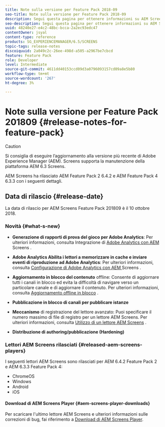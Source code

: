 ```yaml
---
title: Note sulla versione per Feature Pack 2018-09
seo-title: Note sulla versione per Feature Pack 2018-09
description: Segui questa pagina per ottenere informazioni su AEM Screens Feature Pack 201809 rilasciato il 10 ottobre 2018.
seo-description: Segui questa pagina per ottenere informazioni su AEM Screens Feature Pack 201809 rilasciato il 10 ottobre 2018.
uuid: 48240e27-e4c2-48bc-bcca-2a2ec93edc47
contentOwner: jsyal
content-type: reference
products: SG_EXPERIENCEMANAGER/6.5/SCREENS
topic-tags: release-notes
discoiquuid: 2a049c2c-26ee-498d-a505-a2967be7cbcd
feature: Feature Pack
role: Developer
level: Intermediate
source-git-commit: 4611dd40153ccd09d3a0796093157cd09a8e5b80
workflow-type: tm+mt
source-wordcount: '267'
ht-degree: 3%

---
```



# Note sulla versione per Feature Pack 201809 {#release-notes-for-feature-pack}

>[!CAUTION]
>
>Si consiglia di eseguire l’aggiornamento alla versione più recente di Adobe Experience Manager (AEM). Screens supporta la manutenzione della piattaforma AEM 6.3 Screens.

AEM Screens ha rilasciato AEM Feature Pack 2 6.4.2 e AEM Feature Pack 4 6.3.3 con i seguenti dettagli.

## Data di rilascio {#release-date}

La data di rilascio per AEM Screens Feature Pack 201809 è il 10 ottobre 2018.

### Novità {#what-s-new}

* **Generazione di rapporti di prova del gioco per Adobe Analytics**: Per ulteriori informazioni, consulta Integrazione di  [Adobe Analytics con AEM ](adobe-analytics-integration-aem-screens.md) Screens .

* **Adobe Analytics Abilita i lettori a memorizzare in cache e inviare eventi di riproduzione ad Adobe Analytics**: Per ulteriori informazioni, consulta  [Configurazione di Adobe Analytics con AEM ](configuring-adobe-analytics-aem-screens.md) Screens .

* **Aggiornamento in blocco del contenuto** offline: Consente di aggiornare tutti i canali in blocco ed evita la difficoltà di navigare verso un particolare canale e di aggiornare il contenuto. Per ulteriori informazioni, consulta [Aggiornamento offline in blocco](bulk-offline-update.md) .

* **Pubblicazione in blocco di canali per pubblicare istanze**
* **Meccanismo** di registrazione del lettore avanzato: Puoi specificare il numero massimo di file di registro per un lettore AEM Screens. Per ulteriori informazioni, consulta [Utilizzo di un lettore AEM Screens](working-with-screens-player.md) .

* **Distribuzione di authoring/pubblicazione (Hardening)**

### Lettori AEM Screens rilasciati {#released-aem-screens-players}

I seguenti lettori AEM Screens sono rilasciati per AEM 6.4.2 Feature Pack 2 e AEM 6.3.3 Feature Pack 4:

* ChromeOS
* Windows
* Android
* iOS

#### Download di AEM Screens Player {#aem-screens-player-downloads}

Per scaricare l&#39;ultimo lettore AEM Screens e ulteriori informazioni sulle correzioni di bug, fai riferimento a [Download di AEM Screens Player](https://download.macromedia.com/screens/).
